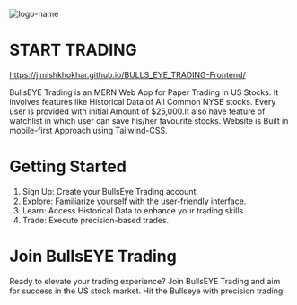 ![logo-name](https://github.com/JimishKhokhar/BULLS_EYE_TRADING-Frontend/assets/123265441/f71b8011-5a51-40b8-b142-15cc32a097ea)
 
 # START TRADING 
https://jimishkhokhar.github.io/BULLS_EYE_TRADING-Frontend/

BullsEYE Trading is an MERN Web App for Paper Trading in US Stocks. It involves features like Historical Data of All Common NYSE stocks.
Every user is provided with initial Amount of $25,000.It also have feature of watchlist in which user can save his/her favourite stocks. Website is Built in mobile-first Approach using Tailwind-CSS.




# Getting Started
1. Sign Up: Create your BullsEye Trading account.
2. Explore: Familiarize yourself with the user-friendly interface.
3. Learn: Access Historical Data to enhance your trading skills.
4. Trade: Execute precision-based trades.

# Join BullsEYE Trading
Ready to elevate your trading experience?
Join BullsEYE Trading and aim for success in the US stock market. Hit the Bullseye with precision trading!



   
   
